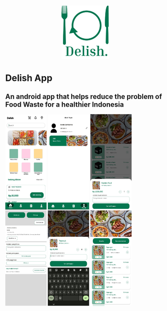 <p align="center">
  <img src="res/logo.png" alt="Alt text" width="150" height="fit" >
</p>

# Delish App
## An android app that helps reduce the problem of Food Waste for a healthier Indonesia

<img src="res/home.jpg" width="130" height="300">
<img src="res/profile.jpg" width="130" height="300">
<img src="res/random food.jpg" width="130" height="300">
<img src="res/checkout.jpg" width="130" height="300">
<img src="res/bottom_sheet.jpg" width="130" height="300">
<img src="res/categories food.jpg" width="130" height="300">
